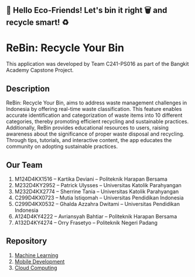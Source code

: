 ## 🌱 Hello Eco-Friends! Let's bin it right 🗑️ and recycle smart! ♻️

# ReBin: Recycle Your Bin

This application was developed by Team C241-PS016 as part of the Bangkit Academy Capstone Project.

## Description

ReBin: Recycle Your Bin, aims to address waste management challenges in Indonesia by offering real-time waste classification. This feature enables accurate identification and categorization of waste items into 10 different categories, thereby promoting efficient recycling and sustainable practices. Additionally, ReBin provides educational resources to users, raising awareness about the significance of proper waste disposal and recycling. Through tips, tutorials, and interactive content, the app educates the community on adopting sustainable practices.

## Our Team

1. M124D4KX1516 – Kartika Deviani – Politeknik Harapan Bersama
2. M232D4KY2952 – Patrick Ulysses – Universitas Katolik Parahyangan
3. M232D4KX2774 – Sherrine Tania – Universitas Katolik Parahyangan
4. C299D4KX0723 – Mutia Istiqomah – Universitas Pendidikan Indonesia
5. C299D4KX0532 – Ghalda Azzahra Dwitami – Universitas Pendidikan Indonesia
6. A124D4KY4222 – Avriansyah Bahtiar – Politeknik Harapan Bersama
7. A132D4KY4274 – Orry Frasetyo – Politeknik Negeri Padang

## Repository

1. [Machine Learning](https://github.com/ReBin-Recyle-Your-Bin/ReBin-MachineLearning-ModelandAPI)
2. [Mobile Development](https://github.com/ReBin-Recyle-Your-Bin/ReBin-MobileApps)
3. [Cloud Computing](https://github.com/ReBin-Recyle-Your-Bin/ReBin-BackEnd)
